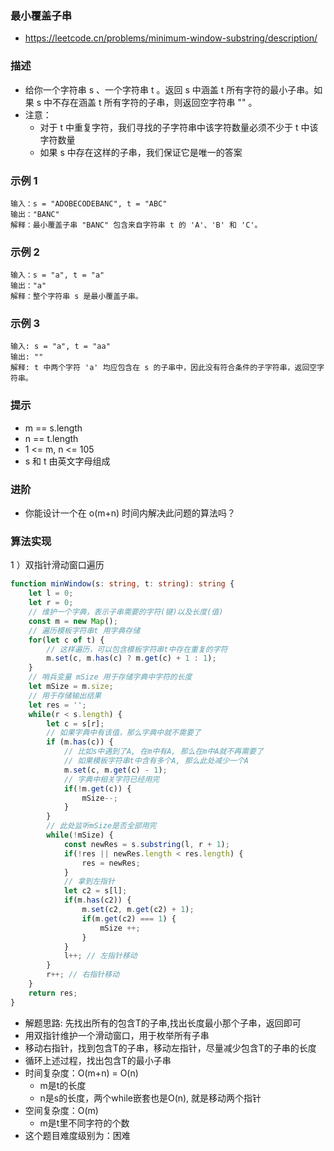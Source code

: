 ### 最小覆盖子串

- https://leetcode.cn/problems/minimum-window-substring/description/

### 描述

- 给你一个字符串 s 、一个字符串 t 。返回 s 中涵盖 t 所有字符的最小子串。如果 s 中不存在涵盖 t 所有字符的子串，则返回空字符串 "" 。
- 注意：
  * 对于 t 中重复字符，我们寻找的子字符串中该字符数量必须不少于 t 中该字符数量
  * 如果 s 中存在这样的子串，我们保证它是唯一的答案

### 示例 1

```
输入：s = "ADOBECODEBANC", t = "ABC"
输出："BANC"
解释：最小覆盖子串 "BANC" 包含来自字符串 t 的 'A'、'B' 和 'C'。
```

### 示例 2

```
输入：s = "a", t = "a"
输出："a"
解释：整个字符串 s 是最小覆盖子串。
```

### 示例 3

```
输入: s = "a", t = "aa"
输出: ""
解释: t 中两个字符 'a' 均应包含在 s 的子串中，因此没有符合条件的子字符串，返回空字符串。
```

### 提示

- m == s.length
- n == t.length
- 1 <= m, n <= 105
- s 和 t 由英文字母组成

### 进阶

- 你能设计一个在 o(m+n) 时间内解决此问题的算法吗？

### 算法实现

1 ）双指针滑动窗口遍历

```ts
function minWindow(s: string, t: string): string {
    let l = 0;
    let r = 0;
    // 维护一个字典，表示子串需要的字符(键)以及长度(值)
    const m = new Map();
    // 遍历模板字符串t 用字典存储
    for(let c of t) {
        // 这样遍历，可以包含模板字符串t中存在重复的字符
        m.set(c, m.has(c) ? m.get(c) + 1 : 1);
    }
    // 哨兵变量 mSize 用于存储字典中字符的长度
    let mSize = m.size;
    // 用于存储输出结果
    let res = '';
    while(r < s.length) {
        let c = s[r];
        // 如果字典中有该值，那么字典中就不需要了
        if (m.has(c)) {
            // 比如s中遇到了A, 在m中有A, 那么在m中A就不再需要了
            // 如果模板字符串t中含有多个A, 那么此处减少一个A
            m.set(c, m.get(c) - 1);
            // 字典中相关字符已经用完
            if(!m.get(c)) {
                mSize--;
            }
        }
        // 此处监听mSize是否全部用完
        while(!mSize) {
            const newRes = s.substring(l, r + 1);
            if(!res || newRes.length < res.length) {
                res = newRes;
            }
            // 拿到左指针
            let c2 = s[l];
            if(m.has(c2)) {
                m.set(c2, m.get(c2) + 1);
                if(m.get(c2) === 1) {
                    mSize ++;
                }
            }
            l++; // 左指针移动
        }
        r++; // 右指针移动
    }
    return res;
}
```

- 解题思路: 先找出所有的包含T的子串,找出长度最小那个子串，返回即可
- 用双指针维护一个滑动窗口，用于枚举所有子串
- 移动右指针，找到包含T的子串，移动左指针，尽量减少包含T的子串的长度
- 循环上述过程，找出包含T的最小子串
- 时间复杂度：O(m+n) = O(n)
    * m是t的长度
    * n是s的长度，两个while嵌套也是O(n), 就是移动两个指针
- 空间复杂度：O(m)
    * m是t里不同字符的个数
- 这个题目难度级别为：困难
